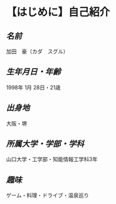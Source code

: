 # 【はじめに】自己紹介　　

## *名前*  
加田　豪（カダ　スグル）  
  
## *生年月日・年齢*  
1998年 1月 28日・21歳

## *出身地*
大阪・堺

## *所属大学・学部・学科*
山口大学・工学部・知能情報工学科3年

## *趣味*
ゲーム・料理・ドライブ・温泉巡り
